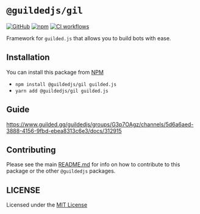 # `@guildedjs/gil`

[![GitHub](https://img.shields.io/badge/License-MIT-yellow.svg)](https://github.com/zaida04/guilded.js/blob/main/LICENSE)
[![npm](https://img.shields.io/npm/v/@guildedjs/gil?color=crimson&logo=npm)](https://www.npmjs.com/package/@guildedjs/gil)
[![CI workflows](https://github.com/zaida04/guilded.js/actions/workflows/ci.yml/badge.svg)](https://github.com/zaida04/guilded.js/actions/workflows/ci.yml)

Framework for `guilded.js` that allows you to build bots with ease.

## Installation

You can install this package from [NPM](https://www.npmjs.com/package/@guildedjs/gil)

- `npm install @guildedjs/gil guilded.js`
- `yarn add @guildedjs/gil guilded.js`

## Guide

https://www.guilded.gg/guildedjs/groups/G3p7OAgz/channels/5d6a6aed-3888-4156-9fbd-ebea8313c6e3/docs/312915

## Contributing

Please see the main [README.md](https://github.com/zaida04/guilded.js) for info on how to contribute to this package or the other `@guildedjs` packages.

## LICENSE

Licensed under the [MIT License](https://github.com/zaida04/guilded.js/blob/main/LICENSE)
